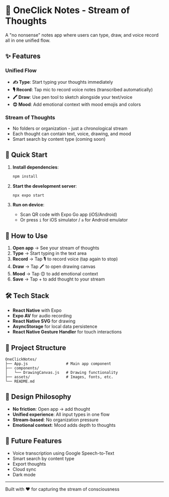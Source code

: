 # 🧠 OneClick Notes - Stream of Thoughts

A "no nonsense" notes app where users can type, draw, and voice record all in one unified flow.

## ✨ Features

### Unified Flow
- **✍️ Type**: Start typing your thoughts immediately
- **🎙️ Record**: Tap mic to record voice notes (transcribed automatically)
- **🖍️ Draw**: Use pen tool to sketch alongside your text/voice
- **😊 Mood**: Add emotional context with mood emojis and colors

### Stream of Thoughts
- No folders or organization - just a chronological stream
- Each thought can contain text, voice, drawing, and mood
- Smart search by content type (coming soon)

## 🚀 Quick Start

1. **Install dependencies**:
   ```bash
   npm install
   ```

2. **Start the development server**:
   ```bash
   npx expo start
   ```

3. **Run on device**:
   - Scan QR code with Expo Go app (iOS/Android)
   - Or press `i` for iOS simulator / `a` for Android emulator

## 📱 How to Use

1. **Open app** → See your stream of thoughts
2. **Type** → Start typing in the text area
3. **Record** → Tap 🎙️ to record voice (tap again to stop)
4. **Draw** → Tap 🖍️ to open drawing canvas
5. **Mood** → Tap 😊 to add emotional context
6. **Save** → Tap + to add thought to your stream

## 🛠️ Tech Stack

- **React Native** with Expo
- **Expo AV** for audio recording
- **React Native SVG** for drawing
- **AsyncStorage** for local data persistence
- **React Native Gesture Handler** for touch interactions

## 📁 Project Structure

```
OneClickNotes/
├── App.js                 # Main app component
├── components/
│   └── DrawingCanvas.js   # Drawing functionality
├── assets/                # Images, fonts, etc.
└── README.md
```

## 🎯 Design Philosophy

- **No friction**: Open app → add thought
- **Unified experience**: All input types in one flow
- **Stream-based**: No organization pressure
- **Emotional context**: Mood adds depth to thoughts

## 🔮 Future Features

- Voice transcription using Google Speech-to-Text
- Smart search by content type
- Export thoughts
- Cloud sync
- Dark mode

---

Built with ❤️ for capturing the stream of consciousness 